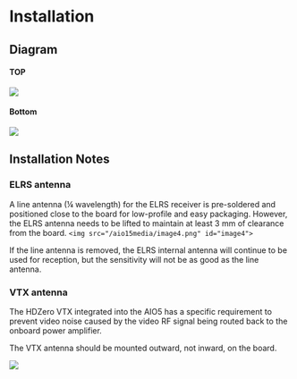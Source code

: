 # Installation

## Diagram

#### TOP

<img src="/aio15media/image1.png" id="image1">

#### Bottom

<img src="/aio15media/image2.png" id="image2">

## Installation Notes
### ELRS  antenna

A line antenna (¼ wavelength) for the ELRS receiver is pre-soldered and positioned close to the board for low-profile and easy packaging. However, the ELRS antenna needs to be lifted to maintain at least 3 mm of clearance from the board.
`<img src="/aio15media/image4.png" id="image4">`

If the line antenna is removed, the ELRS internal antenna will continue to be used for reception, but the sensitivity will not be as good as the line antenna.

### VTX antenna

The HDZero VTX integrated into the AIO5 has a specific requirement to prevent video noise caused by the video RF signal being routed back to the onboard power amplifier.

The VTX antenna should be mounted outward, not inward, on the board.

<img src="/aio15media/image5.png" id="image6">
